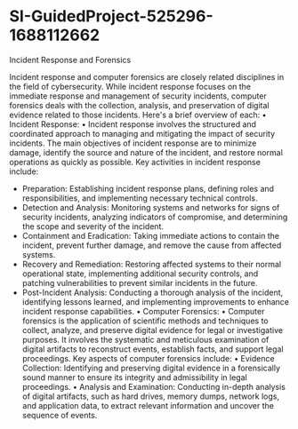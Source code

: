 # SI-GuidedProject-525296-1688112662
Incident Response and Forensics

Incident response and computer forensics are closely related disciplines in the field of cybersecurity. While incident response focuses on the immediate response and 
management of security incidents, computer forensics deals with the collection, analysis, and preservation of digital evidence related to those incidents. Here's a brief overview of 
each:
• Incident Response:
• Incident response involves the structured and coordinated approach to managing and mitigating the impact of security incidents. The main objectives of incident response are to 
minimize damage, identify the source and nature of the incident, and restore normal operations as quickly as possible. Key activities in incident response include:
- Preparation: Establishing incident response plans, defining roles and responsibilities, and implementing necessary technical controls.
- Detection and Analysis: Monitoring systems and networks for signs of security incidents, analyzing indicators of compromise, and determining the scope and severity of 
the incident.
- Containment and Eradication: Taking immediate actions to contain the incident, prevent further damage, and remove the cause from affected systems.
- Recovery and Remediation: Restoring affected systems to their normal operational state, implementing additional security controls, and patching vulnerabilities to prevent 
similar incidents in the future.
- Post-Incident Analysis: Conducting a thorough analysis of the incident, identifying lessons learned, and implementing improvements to enhance incident response 
capabilities.
• Computer Forensics:
• Computer forensics is the application of scientific methods and techniques to collect, analyze, and preserve digital evidence for legal or investigative purposes. It involves the 
systematic and meticulous examination of digital artifacts to reconstruct events, establish facts, and support legal proceedings. Key aspects of computer forensics include:
• Evidence Collection: Identifying and preserving digital evidence in a forensically sound manner to ensure its integrity and admissibility in legal proceedings.
• Analysis and Examination: Conducting in-depth analysis of digital artifacts, such as hard drives, memory dumps, network logs, and application data, to extract relevant 
information and uncover the sequence of events.
